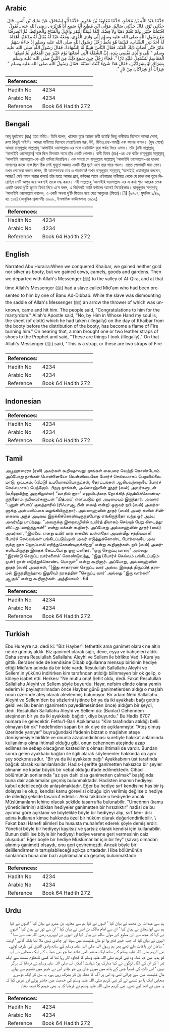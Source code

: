 ## Arabic


<div dir="rtl" lang="ar" style={{fontSize:'larger',backgroundColor:'#f8f9fa',padding:20}}>
حَدَّثَنَا عَبْدُ اللَّهِ بْنُ مُحَمَّدٍ، حَدَّثَنَا مُعَاوِيَةُ بْنُ عَمْرٍو، حَدَّثَنَا أَبُو إِسْحَاقَ، عَنْ مَالِكِ بْنِ أَنَسٍ، قَالَ حَدَّثَنِي ثَوْرٌ، قَالَ حَدَّثَنِي سَالِمٌ، مَوْلَى ابْنِ مُطِيعٍ أَنَّهُ سَمِعَ أَبَا هُرَيْرَةَ ـ رضى الله عنه ـ يَقُولُ افْتَتَحْنَا خَيْبَرَ، وَلَمْ نَغْنَمْ ذَهَبًا وَلاَ فِضَّةً، إِنَّمَا غَنِمْنَا الْبَقَرَ وَالإِبِلَ وَالْمَتَاعَ وَالْحَوَائِطَ، ثُمَّ انْصَرَفْنَا مَعَ رَسُولِ اللَّهِ صلى الله عليه وسلم إِلَى وَادِي الْقُرَى، وَمَعَهُ عَبْدٌ لَهُ يُقَالُ لَهُ مِدْعَمٌ، أَهْدَاهُ لَهُ أَحَدُ بَنِي الضِّبَابِ، فَبَيْنَمَا هُوَ يَحُطُّ رَحْلَ رَسُولِ اللَّهِ صلى الله عليه وسلم إِذْ جَاءَهُ سَهْمٌ عَائِرٌ حَتَّى أَصَابَ ذَلِكَ الْعَبْدَ، فَقَالَ النَّاسُ هَنِيئًا لَهُ الشَّهَادَةُ‏.‏ فَقَالَ رَسُولُ اللَّهِ صلى الله عليه وسلم ‏"‏ بَلَى وَالَّذِي نَفْسِي بِيَدِهِ، إِنَّ الشَّمْلَةَ الَّتِي أَصَابَهَا يَوْمَ خَيْبَرَ مِنَ الْمَغَانِمِ لَمْ تُصِبْهَا الْمَقَاسِمُ لَتَشْتَعِلُ عَلَيْهِ نَارًا ‏"‏‏.‏ فَجَاءَ رَجُلٌ حِينَ سَمِعَ ذَلِكَ مِنَ النَّبِيِّ صلى الله عليه وسلم بِشِرَاكٍ أَوْ بِشِرَاكَيْنِ، فَقَالَ هَذَا شَىْءٌ كُنْتُ أَصَبْتُهُ‏.‏ فَقَالَ رَسُولُ اللَّهِ صلى الله عليه وسلم ‏"‏ شِرَاكٌ أَوْ شِرَاكَانِ مِنْ نَارٍ ‏"‏‏.‏
</div>
<div style={{backgroundColor:'#f8f9fa',padding:20, marginBottom: 10}}><table> <thead> <tr> <th>References:</th> <th></th> </tr> </thead> <tbody><tr><td>Hadith No</td><td>4234</td></tr><tr><td>Arabic No</td><td>4234</td></tr><tr><td>Reference</td><td>Book 64 Hadith 272</td></tr></tbody></table></div>

## Bengali


<div dir="ltr" lang="bn" style={{fontSize:'larger',backgroundColor:'#f8f9fa',padding:20}}>
আবূ হুরাইরাহ (রাঃ) হতে বর্ণিত। তিনি বলেন, খাইবার যুদ্ধে আমরা জয়ী হয়েছি কিন্তু গানীমাত হিসেবে আমরা সোনা, রুপা কিছুই পাইনি। আমরা গানীমাত হিসেবে পেয়েছিলাম গরু, উট, বিভিন্ন দ্রব্য-সামগ্রী এবং ফলের বাগান। (যুদ্ধ শেষে) আমরা রাসূলুল্লাহ সাল্লাল্লাহু ‘আলাইহি ওয়াসাল্লাম-এর সঙ্গে ওয়াদিউল কুরা পর্যন্ত ফিরে এলাম। তাঁর [নবী সাল্লাল্লাহু ‘আলাইহি ওয়াসাল্লাম] সঙ্গে ছিল মিদআম নামে তাঁর একটি গোলাম। বানী যিবাব (রাঃ)-এর এক ব্যক্তি রাসূলুল্লাহ সাল্লাল্লাহু ‘আলাইহি ওয়াসাল্লাম-কে এটি হাদিয়া দিয়েছিল। এক সময়ে সে রাসূলুল্লাহ সাল্লাল্লাহু ‘আলাইহি ওয়াসাল্লাম-এর হাওদা নামানোর কাজে ব্যস্ত ছিল ঠিক সেই মুহূর্তে অজ্ঞাত একটি তীর ছুটে এসে তার গায়ে পড়ল। তাতে গোলামটি মারা গেল। তখন লোকেরা বলতে লাগল, কী আনন্দদায়ক তার এ শাহাদাত! তখন রাসূলুল্লাহ সাল্লাল্লাহু ‘আলাইহি ওয়াসাল্লাম বললেন, আচ্ছা? সেই মহান সত্তার কসম! তাঁর হাতে আমার প্রাণ, বণ্টনের আগে খাইবারের গানীমাত থেকে যে চাদরখানা তুলে নিয়েছিল সেটি আগুন হয়ে অবশ্যই তাকে দগ্ধ করবে। নবী সাল্লাল্লাহু ‘আলাইহি ওয়াসাল্লাম-এর এ কথা শুনে আরেক লোক একটি অথবা দু’টি জুতার ফিতা নিয়ে এসে বলল, এ জিনিসটি আমি বণ্টনের আগেই নিয়েছিলাম। রাসূলুল্লাহ সাল্লাল্লাহু ‘আলাইহি ওয়াসাল্লাম বললেন, এ একটি অথবা দু’টি ফিতাও হয়ে যেত আগুনের (ফিতা)।[1] [৬৭০৭; মুসলিম ১/৪৯, হাঃ ১১৫] (আধুনিক প্রকাশনীঃ ৩৯০৮, ইসলামিক ফাউন্ডেশনঃ ৩৯১২)
</div>
<div style={{backgroundColor:'#f8f9fa',padding:20, marginBottom: 10}}><table> <thead> <tr> <th>References:</th> <th></th> </tr> </thead> <tbody><tr><td>Hadith No</td><td>4234</td></tr><tr><td>Arabic No</td><td>4234</td></tr><tr><td>Reference</td><td>Book 64 Hadith 272</td></tr></tbody></table></div>

## English


<div dir="ltr" lang="en" style={{fontSize:'larger',backgroundColor:'#f8f9fa',padding:20}}>
Narrated Abu Huraira:When we conquered Khaibar, we gained neither gold nor silver as booty, but we gained cows, camels, goods and gardens. Then we departed with Allah's Messenger (ﷺ) to the valley of Al-Qira, and at that time Allah's Messenger (ﷺ) had a slave called Mid'am who had been presented to him by one of Banu Ad-Dibbab. While the slave was dismounting the saddle of Allah's Messenger (ﷺ) an arrow the thrower of which was unknown, came and hit him. The people said, "Congratulations to him for the martyrdom." Allah's Apostle said, "No, by Him in Whose Hand my soul is, the sheet (of cloth) which he had taken (illegally) on the day of Khaibar from the booty before the distribution of the booty, has become a flame of Fire burning him." On hearing that, a man brought one or two leather straps of shoes to the Prophet and said, "These are things I took (illegally)." On that Allah's Messenger (ﷺ) said, "This is a strap, or these are two straps of Fire
</div>
<div style={{backgroundColor:'#f8f9fa',padding:20, marginBottom: 10}}><table> <thead> <tr> <th>References:</th> <th></th> </tr> </thead> <tbody><tr><td>Hadith No</td><td>4234</td></tr><tr><td>Arabic No</td><td>4234</td></tr><tr><td>Reference</td><td>Book 64 Hadith 272</td></tr></tbody></table></div>

## Indonesian


<div dir="ltr" lang="id" style={{fontSize:'larger',backgroundColor:'#f8f9fa',padding:20}}>

</div>
<div style={{backgroundColor:'#f8f9fa',padding:20, marginBottom: 10}}><table> <thead> <tr> <th>References:</th> <th></th> </tr> </thead> <tbody><tr><td>Hadith No</td><td>4234</td></tr><tr><td>Arabic No</td><td>4234</td></tr><tr><td>Reference</td><td>Book 64 Hadith 272</td></tr></tbody></table></div>

## Tamil


<div dir="ltr" lang="ta" style={{fontSize:'larger',backgroundColor:'#f8f9fa',padding:20}}>
அபூஹுரைரா (ரலி) அவர்கள் கூறியதாவது: நாங்கள் கைபரை வெற்றி கொண்டோம். அப்போது நாங்கள் பொன்னையோ வெள்ளியையோ போர்ச் செல்வமாகப் பெறவில்லை. மாடு, ஒட்டகம், (வீட்டு) உபயோகப்பொருட்கள், தோட்டங்கள் ஆகியவற்றையே போர்ச் செல்வமாகப் பெற்றோம். பிறகு நாங்கள், அல்லாஹ்வின் தூதர் (ஸல்) அவர்களுடன் (மதீனாவிற்கு அருகிலுள்ள) “வாதில் குரா' எனுமிடத்தை நோக்கித் திரும்பிக்கொண்டிருந்தோம். நபியவர்களுடன் “மித்அம்' எனப்படும் ஓர் அடிமையும் இருந்தார். அவரை “பனுள் ளிபாப்' குலத்தாரில் (ரிஃபாஆ பின் ஸைத் என்ற) ஒருவர் நபி (ஸல்) அவர்களுக்கு அன்பளிப்பாக வழங்கியிருந்தார். அல்லாஹ்வின் தூதர் (ஸல்) அவர் களின் சிவிகையை அந்த அடிமை இறக்கிக்கொண்டிருந்தபோது எங்கிருந்தோ வந்த ஓர் அம்பு அவர்மீது பாய்ந்தது. “அவருக்கு இறைவழியில் உயிர்த் தியாகம் செய்யும் பேறு கிடைத்துவிட்டது. வாழ்த்துகள்!” என்று மக்கள் கூறினர். அப்போது அல்லாஹ்வின் தூதர் (ஸல்) அவர்கள், “இல்லை. எனது உயிர் யார் கையில் உள்ளதோ அவன்மீது சத்தியமாக! போர்ச் செல்வங்கள் பங்கிடப்படும்முன் அவர் எடுத்துக்கொண்ட போர்வையே அவருக்கு நரக நெருப்பாகி எரிந்துகொண்டிருக்கிறது” என்று கூறினார்கள். நபி (ஸல்) அவர்களிடமிருந்து இதைக் கேட்டபோது ஒரு மனிதர், “ஒரு செருப்பு வாரை' அல்லது “இரண்டு செருப்பு வார்களைக்' கொண்டுவந்து, “இது (போர்ச் செல்வம் பங்கிடப்படும்முன்) நான் எடுத்துக்கொண்ட பொருள்” என்று கூறினார். அப்போது, அல்லாஹ்வின் தூதர் (ஸல்) அவர்கள், “(இது சாதாரண செருப்பு வார் அல்ல. இதைத் திருப்பித் தராமல் இருந்திருந்தால் இதுவே) நரகத்தின் “செருப்பு வார்' அல்லது “இரு வார்கள்' ஆகும்” என்று கூறினார்கள். அத்தியாயம் : 64
</div>
<div style={{backgroundColor:'#f8f9fa',padding:20, marginBottom: 10}}><table> <thead> <tr> <th>References:</th> <th></th> </tr> </thead> <tbody><tr><td>Hadith No</td><td>4234</td></tr><tr><td>Arabic No</td><td>4234</td></tr><tr><td>Reference</td><td>Book 64 Hadith 272</td></tr></tbody></table></div>

## Turkish


<div dir="ltr" lang="tr" style={{fontSize:'larger',backgroundColor:'#f8f9fa',padding:20}}>
Ebu Hureyre r.a. dedi ki: "Biz Hayber'i fethettik ama ganimet olarak ne altın ne de gümüş aldık. Biz ganimet olarak sığır, deve, eşya ve bahçeleri aldık. Daha sonra Resulullah Sallallahu Aleyhi ve Sellem ile birlikte Vadi'l-Kura'ya gittik. Beraberinde de kendisine Dibab oğullarına mensup birisinin hediye ettiği Mid'am adında da bir köle vardı. Resulullah Sallallahu Aleyhi ve Sellem'in yükünü indirirken kim tarafından atıldığı bilinmeyen bir ok gelip, o köleye isabet etti. Herkes: "Ne mutlu ona! Şehit oldu, dedi. Fakat Resulullah Sallallahu Aleyhi ve Sellem şöyle buyurdu: Hayır, nefsim elinde olana yemin ederim ki paylaştırılmadan önce Hayber günü ganimetierden aldığı o maşlah onun üzerinde ateş olarak alevlenmiş bulunuyor. Bir adam Nebi Sallallahu Aleyhi ve Sellem'den bu sözlerini işitince bir ya da iki ayakkabı bağı getirip geldi ve: Bu benim (ganimetin payedilmesinden önce) aldığım bir şeydi, dedi. Resulullah Sallallahu Aleyhi ve Sellem da: (Bunlar) Cehennem ateşinden bir ya da iki ayakkabı bağıdır, diye buyurdu." Bu Hadis 6707 numara ile gelecektir. Fethu'l-Bari Açıklaması: "Kim tarafından atıldığı belli olmayan bir ok" hedefinden sapan bir ok diye de açıklanmıştır. "Ateş olmuş üzerinde yanıyar" buyruğundaki ifadenin bizzat o maşlahın ateşe dönüşmesiyle birlikte ve onunla azaplandınlması suretiyle hakikat anlamında kullanılmış olma ihtimali olduğu gibi, onun cehennem ateşinde azap edilmesine sebep olacağının kastedilmiş olması ihtimali de vardır. Bundan sonra gelen ayakkabı bağları ile ilgili olarak söylenenler hakkında da aynı şey sözkonusudur. "Bir ya da iki ayakkabı bağı" Ayakkabının üst tarafında bağcık olarak kullanılanlarıdır. Hadis-i şerifte ganimetten haksızca bir şeyler almanın ne kadar büyük bir vebal olduğu ifade edilmektedir. Cihad bölümünün sonlarında "az şev dahi olsa ganimetten çalmak" başlığında buna dair açıklamalar geçmiş bulunmaktadır. Hadisten imamın hediyeyi kabul edebileceği de anlaşılmaktadır. Eğer bu hediye sırf kendisine has bir iş dolayısı ile olup, kendisi kamu görevlisi olduğu için verilmiş değilse o hediye de dilediği şekilde tasarruf edebilir. Aksi takdirde o hediyede ancak Müslümanların lehine olacak şekilde tasarrufta bulunabilir. "Umedmın (kamu yöneticilerinin) aldıkları hediyeler ganimetten bir hırsızlıktır" hadisi de bu ayırıma göre açıklanır ve böylelikle böyle bir hediyeyi alıp, sırf ken- disi adına kullanan kimse hakkında özel bir hüküm olarak değerlendirilebilir. \ Fakat bazı Hanefi alimleri bu hususta muhalefet ederek şöyle demişlerdir: Yönetici böyle bir hediyeyi kayıtsız ve şartsız olarak kendisi için kullanabilir. Bunun delili ise böyle bir hediyeyi hediye verene geri vermesinin caiz oluşudur.' Eğer böyle bir hediye Müslümanlar için bir fey" (savaş olmadan alınmış ganimet) olsaydı, onu geri çeviremezdi. Ancak böyle bir delillendirmenin tartışılabileceği açıkça ortadadır. Hibe bölümünün sonlarında buna dair bazı açıklamalar da geçmiş bulunmaktadır
</div>
<div style={{backgroundColor:'#f8f9fa',padding:20, marginBottom: 10}}><table> <thead> <tr> <th>References:</th> <th></th> </tr> </thead> <tbody><tr><td>Hadith No</td><td>4234</td></tr><tr><td>Arabic No</td><td>4234</td></tr><tr><td>Reference</td><td>Book 64 Hadith 272</td></tr></tbody></table></div>

## Urdu


<div dir="rtl" lang="ur" style={{fontSize:'larger',backgroundColor:'#f8f9fa',padding:20}}>
ہم سے عبداللہ بن محمد نے بیان کیا ‘ انہوں نے کہا ہم سے معاویہ بن عمرو نے بیان کیا ‘ انہوں نے کہا ہم سے ابواسحاق نے بیان کیا ‘ ان سے امام مالک بن انس نے بیان کیا ‘ ان سے ثور نے بیان کیا ‘ انہوں نے کہا کہ مجھ سے ابن مطیع کے مولیٰ سالم نے بیان کیا اور انہوں نے ابوہریرہ رضی اللہ عنہ سے سنا ‘ انہوں نے بیان کیا کہ جب خیبر فتح ہوا تو مال غنیمت میں سونا اور چاندی نہیں ملا تھا بلکہ گائے ‘ اونٹ ‘ سامان اور باغات ملے تھے پھر ہم رسول اللہ صلی اللہ علیہ وسلم کے ساتھ وادی القریٰ کی طرف لوٹے۔ نبی کریم صلی اللہ علیہ وسلم کے ساتھ ایک مدعم نامی غلام تھا جو بنی ضباب کے ایک صحابی نے آپ کو ہدیہ میں دیا تھا۔ وہ نبی کریم صلی اللہ علیہ وسلم کا کجاوہ اتار رہا تھا کہ کسی نامعلوم سمت سے ایک تیر آ کر ان کے لگا۔ لوگوں نے کہا مبارک ہو: شہادت! لیکن آپ صلی اللہ علیہ وسلم نے فرمایا کہ ہرگز نہیں ‘ اس ذات کی قسم! جس کے ہاتھ میں میری جان ہے جو چادر اس نے خیبر میں تقسیم سے پہلے مال غنیمت میں سے چرائی تھی وہ اس پر آگ کا شعلہ بن کر بھڑک رہی ہے۔ یہ سن کر ایک دوسرے صحابی ایک یا دو تسمے لے کر نبی کریم صلی اللہ علیہ وسلم کی خدمت میں حاضر ہوئے اور عرض کیا کہ یہ میں نے اٹھا لیے تھے۔ نبی کریم صلی اللہ علیہ وسلم نے فرمایا کہ یہ بھی جہنم کا تسمہ بنتا۔
</div>
<div style={{backgroundColor:'#f8f9fa',padding:20, marginBottom: 10}}><table> <thead> <tr> <th>References:</th> <th></th> </tr> </thead> <tbody><tr><td>Hadith No</td><td>4234</td></tr><tr><td>Arabic No</td><td>4234</td></tr><tr><td>Reference</td><td>Book 64 Hadith 272</td></tr></tbody></table></div>